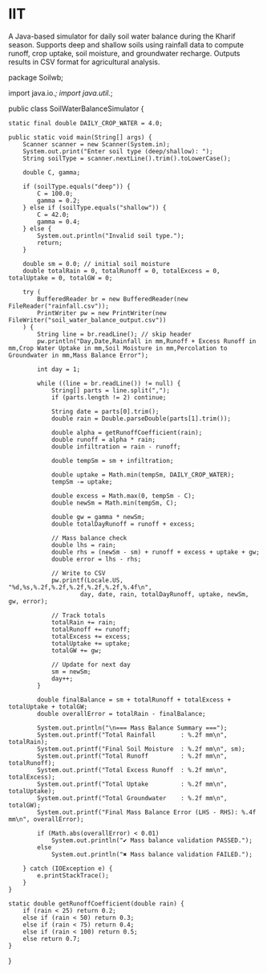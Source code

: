 # IIT
A Java-based simulator for daily soil water balance during the Kharif season. Supports deep and shallow soils using rainfall data to compute runoff, crop uptake, soil moisture, and groundwater recharge. Outputs results in CSV format for agricultural analysis.

package Soilwb;

import java.io.*;
import java.util.*;

public class SoilWaterBalanceSimulator {

    static final double DAILY_CROP_WATER = 4.0;

    public static void main(String[] args) {
        Scanner scanner = new Scanner(System.in);
        System.out.print("Enter soil type (deep/shallow): ");
        String soilType = scanner.nextLine().trim().toLowerCase();

        double C, gamma;

        if (soilType.equals("deep")) {
            C = 100.0;
            gamma = 0.2;
        } else if (soilType.equals("shallow")) {
            C = 42.0;
            gamma = 0.4;
        } else {
            System.out.println("Invalid soil type.");
            return;
        }

        double sm = 0.0; // initial soil moisture
        double totalRain = 0, totalRunoff = 0, totalExcess = 0, totalUptake = 0, totalGW = 0;

        try (
            BufferedReader br = new BufferedReader(new FileReader("rainfall.csv"));
            PrintWriter pw = new PrintWriter(new FileWriter("soil_water_balance_output.csv"))
        ) {
            String line = br.readLine(); // skip header
            pw.println("Day,Date,Rainfall in mm,Runoff + Excess Runoff in mm,Crop Water Uptake in mm,Soil Moisture in mm,Percolation to Groundwater in mm,Mass Balance Error");

            int day = 1;

            while ((line = br.readLine()) != null) {
                String[] parts = line.split(",");
                if (parts.length != 2) continue;

                String date = parts[0].trim();
                double rain = Double.parseDouble(parts[1].trim());

                double alpha = getRunoffCoefficient(rain);
                double runoff = alpha * rain;
                double infiltration = rain - runoff;

                double tempSm = sm + infiltration;

                double uptake = Math.min(tempSm, DAILY_CROP_WATER);
                tempSm -= uptake;

                double excess = Math.max(0, tempSm - C);
                double newSm = Math.min(tempSm, C);

                double gw = gamma * newSm;
                double totalDayRunoff = runoff + excess;

                // Mass balance check
                double lhs = rain;
                double rhs = (newSm - sm) + runoff + excess + uptake + gw;
                double error = lhs - rhs;

                // Write to CSV
                pw.printf(Locale.US, "%d,%s,%.2f,%.2f,%.2f,%.2f,%.2f,%.4f\n",
                        day, date, rain, totalDayRunoff, uptake, newSm, gw, error);

                // Track totals
                totalRain += rain;
                totalRunoff += runoff;
                totalExcess += excess;
                totalUptake += uptake;
                totalGW += gw;

                // Update for next day
                sm = newSm;
                day++;
            }

            double finalBalance = sm + totalRunoff + totalExcess + totalUptake + totalGW;
            double overallError = totalRain - finalBalance;

            System.out.println("\n=== Mass Balance Summary ===");
            System.out.printf("Total Rainfall       : %.2f mm\n", totalRain);
            System.out.printf("Final Soil Moisture  : %.2f mm\n", sm);
            System.out.printf("Total Runoff         : %.2f mm\n", totalRunoff);
            System.out.printf("Total Excess Runoff  : %.2f mm\n", totalExcess);
            System.out.printf("Total Uptake         : %.2f mm\n", totalUptake);
            System.out.printf("Total Groundwater    : %.2f mm\n", totalGW);
            System.out.printf("Final Mass Balance Error (LHS - RHS): %.4f mm\n", overallError);

            if (Math.abs(overallError) < 0.01)
                System.out.println("✔ Mass balance validation PASSED.");
            else
                System.out.println("✖ Mass balance validation FAILED.");

        } catch (IOException e) {
            e.printStackTrace();
        }
    }

    static double getRunoffCoefficient(double rain) {
        if (rain < 25) return 0.2;
        else if (rain < 50) return 0.3;
        else if (rain < 75) return 0.4;
        else if (rain < 100) return 0.5;
        else return 0.7;
    }
}


